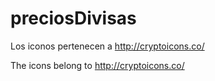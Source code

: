 # preciosDivisas

Los iconos pertenecen a http://cryptoicons.co/

The icons belong to http://cryptoicons.co/
